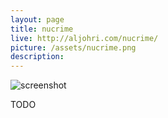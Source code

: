 ```yaml
---
layout: page
title: nucrime
live: http://aljohri.com/nucrime/
picture: /assets/nucrime.png
description:
---
```


![screenshot]({{page.picture}})

TODO